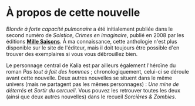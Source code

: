 À propos de cette nouvelle
==========================

*Blonde à forte capacité pulmonaire* a été initialement publiée dans le
second numéro de *Solstice*, *Crimes en imaginaire*, publié en 2008 par
les éditions [**Mille Saisons**](http://www.millesaisons.fr/). À ma
connaissance, cette anthologie n'est plus disponible sur le site de
l'éditeur, mais il doit toujours être possible d'en trouver des
exemplaires si vous vous débrouillez bien.

Le personnage central de Kalia est par ailleurs également l'héroïne du
roman *Pas tout à fait des hommes* ; chronologiquement, celui-ci se
déroule avant cette nouvelle. Deux autres nouvelles se situent dans le
même univers (mais ne partagent pas les mêmes personnages) : *Une mine
de déterrés* et *Sortir du cercueil*. Vous pouvez les retrouver toutes
les deux (ainsi que deux autres nouvelles) dans le recueil *Sorcières &
Zombies*.